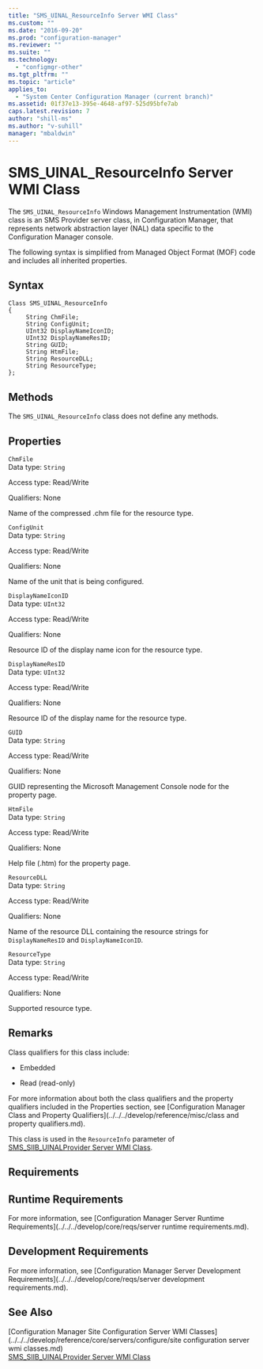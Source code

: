 ```yaml
---
title: "SMS_UINAL_ResourceInfo Server WMI Class"
ms.custom: ""
ms.date: "2016-09-20"
ms.prod: "configuration-manager"
ms.reviewer: ""
ms.suite: ""
ms.technology: 
  - "configmgr-other"
ms.tgt_pltfrm: ""
ms.topic: "article"
applies_to: 
  - "System Center Configuration Manager (current branch)"
ms.assetid: 01f37e13-395e-4648-af97-525d95bfe7ab
caps.latest.revision: 7
author: "shill-ms"
ms.author: "v-suhill"
manager: "mbaldwin"
---
```

# SMS_UINAL_ResourceInfo Server WMI Class
The `SMS_UINAL_ResourceInfo` Windows Management Instrumentation (WMI) class is an SMS Provider server class, in Configuration Manager, that represents network abstraction layer (NAL) data specific to the Configuration Manager console.  
  
 The following syntax is simplified from Managed Object Format (MOF) code and includes all inherited properties.  
  
## Syntax  
  
```  
Class SMS_UINAL_ResourceInfo   
{  
     String ChmFile;  
     String ConfigUnit;  
     UInt32 DisplayNameIconID;  
     UInt32 DisplayNameResID;  
     String GUID;  
     String HtmFile;  
     String ResourceDLL;  
     String ResourceType;  
};  
```  
  
## Methods  
 The `SMS_UINAL_ResourceInfo` class does not define any methods.  
  
## Properties  
 `ChmFile`  
 Data type: `String`  
  
 Access type: Read/Write  
  
 Qualifiers: None  
  
 Name of the compressed .chm file for the resource type.  
  
 `ConfigUnit`  
 Data type: `String`  
  
 Access type: Read/Write  
  
 Qualifiers: None  
  
 Name of the unit that is being configured.  
  
 `DisplayNameIconID`  
 Data type: `UInt32`  
  
 Access type: Read/Write  
  
 Qualifiers: None  
  
 Resource ID of the display name icon for the resource type.  
  
 `DisplayNameResID`  
 Data type: `UInt32`  
  
 Access type: Read/Write  
  
 Qualifiers: None  
  
 Resource ID of the display name for the resource type.  
  
 `GUID`  
 Data type: `String`  
  
 Access type: Read/Write  
  
 Qualifiers: None  
  
 GUID representing the Microsoft Management Console node for the property page.  
  
 `HtmFile`  
 Data type: `String`  
  
 Access type: Read/Write  
  
 Qualifiers: None  
  
 Help file (.htm) for the property page.  
  
 `ResourceDLL`  
 Data type: `String`  
  
 Access type: Read/Write  
  
 Qualifiers: None  
  
 Name of the resource DLL containing the resource strings for `DisplayNameResID` and `DisplayNameIconID`.  
  
 `ResourceType`  
 Data type: `String`  
  
 Access type: Read/Write  
  
 Qualifiers: None  
  
 Supported resource type.  
  
## Remarks  
 Class qualifiers for this class include:  
  
-   Embedded  
  
-   Read (read-only)  
  
 For more information about both the class qualifiers and the property qualifiers included in the Properties section, see [Configuration Manager Class and Property Qualifiers](../../../develop/reference/misc/class and property qualifiers.md).  
  
 This class is used in the `ResourceInfo` parameter of [SMS_SIIB_UINALProvider Server WMI Class](../../../develop/reference/misc/sms_siib_uinalprovider-server-wmi-class.md).  
  
## Requirements  
  
## Runtime Requirements  
 For more information, see [Configuration Manager Server Runtime Requirements](../../../develop/core/reqs/server runtime requirements.md).  
  
## Development Requirements  
 For more information, see [Configuration Manager Server Development Requirements](../../../develop/core/reqs/server development requirements.md).  
  
## See Also  
 [Configuration Manager Site Configuration Server WMI Classes](../../../develop/reference/core/servers/configure/site configuration server wmi classes.md)   
 [SMS_SIIB_UINALProvider Server WMI Class](../../../develop/reference/misc/sms_siib_uinalprovider-server-wmi-class.md)